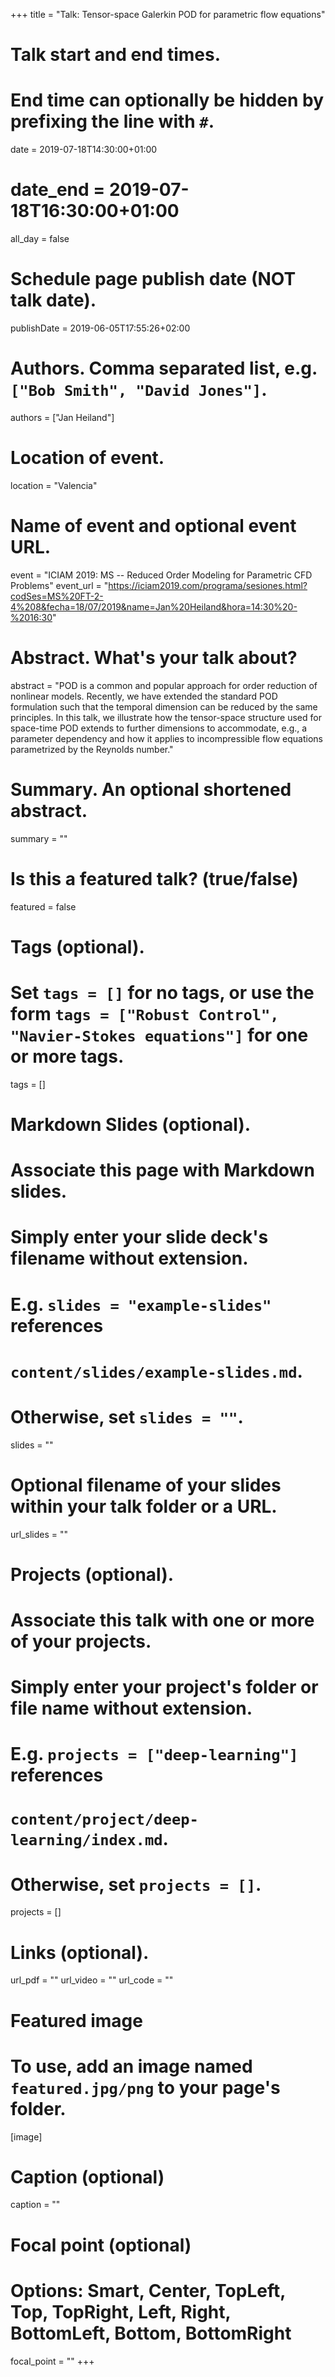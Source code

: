 +++
title = "Talk: Tensor-space Galerkin POD for parametric flow equations"

# Talk start and end times.
#   End time can optionally be hidden by prefixing the line with `#`.
date = 2019-07-18T14:30:00+01:00
# date_end = 2019-07-18T16:30:00+01:00
all_day = false

# Schedule page publish date (NOT talk date).
publishDate = 2019-06-05T17:55:26+02:00

# Authors. Comma separated list, e.g. `["Bob Smith", "David Jones"]`.
authors = ["Jan Heiland"]

# Location of event.
location = "Valencia"

# Name of event and optional event URL.
event = "ICIAM 2019: MS -- Reduced Order Modeling for Parametric CFD Problems"
event_url = "https://iciam2019.com/programa/sesiones.html?codSes=MS%20FT-2-4%208&fecha=18/07/2019&name=Jan%20Heiland&hora=14:30%20-%2016:30"

# Abstract. What's your talk about?
abstract = "POD is a common and popular approach for order reduction of nonlinear models. Recently, we have extended the standard POD formulation such that the temporal dimension can be reduced by the same principles. In this talk, we illustrate how the tensor-space structure used for space-time POD extends to further dimensions to accommodate, e.g., a parameter dependency and how it applies to incompressible flow equations parametrized by the Reynolds number."

# Summary. An optional shortened abstract.
summary = ""

# Is this a featured talk? (true/false)
featured = false

# Tags (optional).
#   Set `tags = []` for no tags, or use the form `tags = ["Robust Control", "Navier-Stokes equations"]` for one or more tags.
tags = []

# Markdown Slides (optional).
#   Associate this page with Markdown slides.
#   Simply enter your slide deck's filename without extension.
#   E.g. `slides = "example-slides"` references 
#   `content/slides/example-slides.md`.
#   Otherwise, set `slides = ""`.
slides = ""

# Optional filename of your slides within your talk folder or a URL.
url_slides = ""

# Projects (optional).
#   Associate this talk with one or more of your projects.
#   Simply enter your project's folder or file name without extension.
#   E.g. `projects = ["deep-learning"]` references 
#   `content/project/deep-learning/index.md`.
#   Otherwise, set `projects = []`.
projects = []

# Links (optional).
url_pdf = ""
url_video = ""
url_code = ""

# Featured image
# To use, add an image named `featured.jpg/png` to your page's folder. 
[image]
  # Caption (optional)
  caption = ""

  # Focal point (optional)
  # Options: Smart, Center, TopLeft, Top, TopRight, Left, Right, BottomLeft, Bottom, BottomRight
  focal_point = ""
+++
